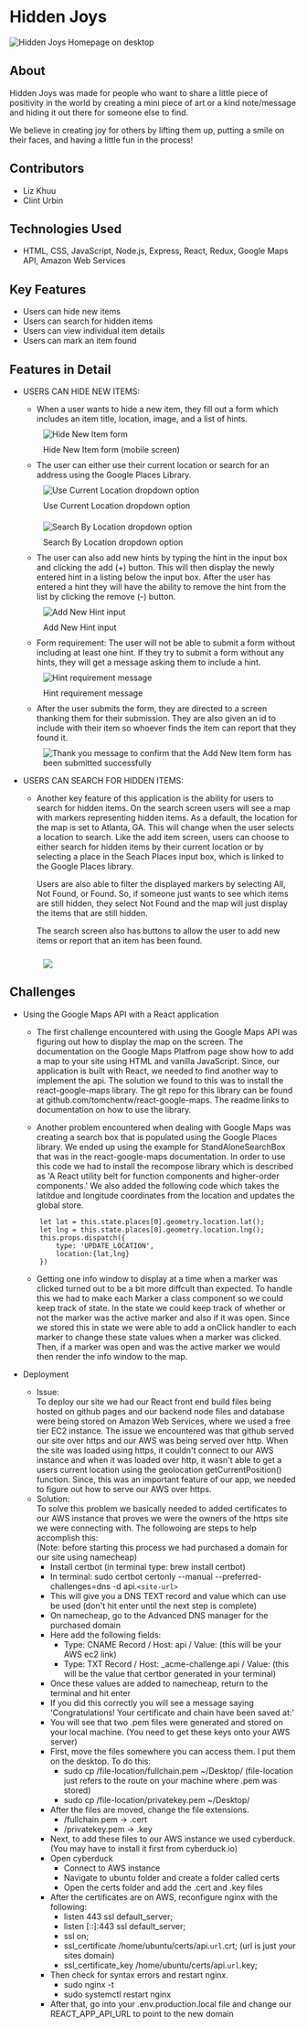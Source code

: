 # Hidden Joys

<img src='frontend/public/assets/home-screen-desktop-v2.png' alt='Hidden Joys Homepage on desktop'/>

## About
Hidden Joys was made for people who want to share a little piece of positivity in the world by creating a mini piece of art or a kind note/message and hiding it out there for someone else to find.

We believe in creating joy for others by lifting them up, putting a smile on their faces, and having a little fun in the process! 

## Contributors  
- Liz Khuu
- Clint Urbin

## Technologies Used  
- HTML, CSS, JavaScript, Node.js, Express, React, Redux, Google Maps API, Amazon Web Services

## Key Features
- Users can hide new items
- Users can search for hidden items
- Users can view individual item details
- Users can mark an item found

## Features in Detail  
- USERS CAN HIDE NEW ITEMS:  
    - When a user wants to hide a new item, they fill out a form which includes an item title, location, image, and a list of hints. 
    
    <img src='frontend/public/assets/add-item-screen-mobile.png' alt='Hide New Item form' style="margin-top:10px; margin-left:35px"/>

    <div style="margin-top:10px; margin-bottom:10px; margin-left:35px">Hide New Item form (mobile screen)</div>
    
    - The user can either use their current location or search for an address using the Google Places Library. 

    <img src='frontend/public/assets/use-current-location-mobile.png' alt='Use Current Location dropdown option' style="margin-top:10px; margin-left:35px"/>
    
    <div style="margin-top:10px; margin-bottom:10px; margin-left:35px">Use Current Location dropdown option</div>

    <img src='frontend/public/assets/search-by-location-mobile.png' alt='Search By Location dropdown option' style="margin-top:10px; margin-left:35px"/>
    
    <div style="margin-top:10px; margin-bottom:10px; margin-left:35px">Search By Location dropdown option</div>
    
    - The user can also add new hints by typing the hint in the input box and clicking the add (+) button. This will then display the newly entered hint in a listing below the input box. After the user has entered a hint they will have the ability to remove the hint from the list by clicking the remove (-) button. 
    

    <img src='frontend/public/assets/add-hint-mobile.png' alt='Add New Hint input' style="margin-top:10px; margin-left:35px"/>

   <div style="margin-top:10px; margin-bottom:10px; margin-left:35px">Add New Hint input</div>
    
    - Form requirement: The user will not be able to submit a form without including at least one hint. If they try to submit a form without any hints, they will get a message asking them to include a hint.

    <img src='frontend/public/assets/hint-requirement-mobile.png' alt='Hint requirement message' style="margin-top:10px; margin-left:35px"/>

    <div style="margin-top:10px; margin-bottom:10px; margin-left:35px">Hint requirement message</div>

    - After the user submits the form, they are directed to a screen thanking them for their submission. They are also given an id to include with their item so whoever finds the item can report that they found it. 

    <img src='frontend/public/assets/submission-successful-screen-mobile.png' alt='Thank you message to confirm that the Add New Item form has been submitted successfully' style="margin-top:10px; margin-left:35px"/>

    <!-- <img src="frontend/public/assets/add-item-screen.jpg" style="margin-left:35px"/>   
    <img src="frontend/public/assets/submit-success-screen.jpg"/> -->

- USERS CAN SEARCH FOR HIDDEN ITEMS:  
    - Another key feature of this application is the ability for users to search for hidden items. On the search screen users will see a map with markers representing hidden items. As a default, the location for the map is set to Atlanta, GA. This will change when the user selects a location to search. Like the add item screen, users can choose to either search for hidden items by their current location or by selecting a place in the Seach Places input box, which is linked to the Google Places library.  
    
        Users are also able to filter the displayed markers by selecting All, Not Found, or Found. So, if someone just wants to see which items are still hidden, they select Not Found and the map will just display the items that are still hidden.  
        
        The search screen also has buttons to allow the user to add new items or report that an item has been found.  
    
    <img src="frontend/public/assets/search-map.jpg" style="margin-top:10px; margin-left:35px"/>  

## Challenges  
- Using the Google Maps API with a React application  
    - The first challenge encountered with using the Google Maps API was figuring out how to display the map on the screen. The documentation on the Google Maps Platfrom page show how to add a map to your site using HTML and vanilla JavaScript. Since, our application is built with React, we needed to find another way to implement the api.  The solution we found to this was to install the react-google-maps library. The git repo for this library can be found at github.com/tomchentw/react-google-maps. The readme links to documentation on how to use the library.
    
    - Another problem encountered when dealing with Google Maps was creating a search box that is populated using the Google Places library. We ended up using the example for StandAloneSearchBox that was in the react-google-maps documentation. In order to use this code we had to install the recompose library which is described as 'A React utility belt for function components and higher-order components.' We also added the following code which takes the latitdue and longitude coordinates from the location and updates the global store.
    ```
        let lat = this.state.places[0].geometry.location.lat();
        let lng = this.state.places[0].geometry.location.lng();
        this.props.dispatch({
            type: 'UPDATE_LOCATION',
            location:{lat,lng}
        })
    ```
    - Getting one info window to display at a time when a marker was clicked turned out to be a bit more diffcult than expected. To handle this we had to make each Marker a class component so we could keep track of state. In the state we could keep track of whether or not the marker was the active marker and also if it was open. Since we stored this in state we were able to add a onClick handler to each marker to change these state values when a marker was clicked. Then, if a marker was open and was the active marker we would then render the info window to the map.

- Deployment  
    - Issue:  
    To deploy our site we had our React front end build files being hosted on github pages and our backend node files and database were being stored on Amazon Web Services, where we used a free tier EC2 instance. The issue we encountered was that github served our site over https and our AWS was being served over http. When the site was loaded using https, it couldn't connect to our AWS instance and when it was loaded over http, it wasn't able to get a users current location using the geolocation getCurrentPosition() function. Since, this was an important feature of our app, we needed to figure out how to serve our AWS over https.  
    - Solution:  
    To solve this problem we basically needed to added certificates to our AWS instance that proves we were the owners of the https site we were connecting with. The followoing are steps to help accomplish this:  
        (Note: before starting this process we had purchased a domain for our site using namecheap)
        - Install certbot (in terminal type: brew install certbot)
        - In terminal:  sudo certbot certonly --manual --preferred-challenges=dns -d api.`<site-url>`
        - This will give you a DNS TEXT record and value which can use be used (don't hit enter until the next step is complete)
        - On namecheap, go to the Advanced DNS manager for the purchased domain
        - Here add the following fields:  
            - Type: CNAME Record / Host: api / Value: (this will be your AWS ec2 link)
            - Type: TXT Record / Host: _acme-challenge.api / Value: (this will be the value that certbor generated in your terminal)
        - Once these values are added to namecheap, return to the terminal and hit enter
        - If you did this correctly you will see a message saying 'Congratulations! Your certificate and chain have been saved at:'
        - You will see that two .pem files were generated and stored on your local machine. (You need to get these keys onto your AWS server)
        - First, move the files somewhere you can access them. I put them on the desktop. To do this:  
            - sudo cp /file-location/fullchain.pem ~/Desktop/  (file-location just refers to the route on your machine where .pem was stored)
            - sudo cp /file-location/privatekey.pem ~/Desktop/
        - After the files are moved, change the file extensions.  
            - /fullchain.pem -> .cert
            - /privatekey.pem -> .key
        - Next, to add these files to our AWS instance we used cyberduck. (You may have to install it first from cyberduck.io) 
        - Open cyberduck  
            - Connect to AWS instance
            - Navigate to ubuntu folder and create a folder called certs  
            - Open the certs folder and add the .cert and .key files  
        - After the certificates are on AWS, reconfigure nginx with the following:  
            - listen 443 ssl default_server;
            - listen [::]:443 ssl default_server;
            - ssl on;
            - ssl_certificate /home/ubuntu/certs/api.`url`.crt; (url is just your sites domain)
            - ssl_certificate_key /home/ubuntu/certs/api.`url`.key;
        - Then check for syntax errors and restart nginx.  
            - sudo nginx -t
            - sudo systemctl restart nginx
        - After that, go into your .env.production.local file and change our REACT_APP_API_URL to point to the new domain
